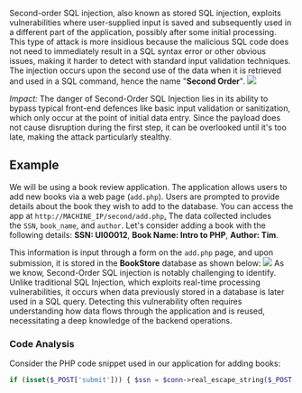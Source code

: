Second-order SQL injection, also known as stored SQL injection, exploits vulnerabilities where user-supplied input is saved and subsequently used in a different part of the application, possibly after some initial processing. This type of attack is more insidious because the malicious SQL code does not need to immediately result in a SQL syntax error or other obvious issues, making it harder to detect with standard input validation techniques. The injection occurs upon the second use of the data when it is retrieved and used in a SQL command, hence the name "**Second Order**".
	![](Pasted%20image%2020241207194811.png)

*Impact:*
The danger of Second-Order SQL Injection lies in its ability to bypass typical front-end defences like basic input validation or sanitization, which only occur at the point of initial data entry. Since the payload does not cause disruption during the first step, it can be overlooked until it's too late, making the attack particularly stealthy.

## Example
We will be using a book review application. The application allows users to add new books via a web page (`add.php`). Users are prompted to provide details about the book they wish to add to the database. You can access the app at `http://MACHINE_IP/second/add.php`[.](http://machine_ip/case1.) The data collected includes the `SSN`, `book_name`, and `author`. Let's consider adding a book with the following details: **SSN: UI00012**, **Book Name: Intro to PHP**, **Author: Tim**. 

This information is input through a form on the `add.php` page, and upon submission, it is stored in the **BookStore** database as shown below:
	![](Pasted%20image%2020241207194946.png)
As we know, Second-Order SQL injection is notably challenging to identify. Unlike traditional SQL Injection, which exploits real-time processing vulnerabilities, it occurs when data previously stored in a database is later used in a SQL query. Detecting this vulnerability often requires understanding how data flows through the application and is reused, necessitating a deep knowledge of the backend operations.

### Code Analysis
Consider the PHP code snippet used in our application for adding books:
```php
if (isset($_POST['submit'])) { $ssn = $conn->real_escape_string($_POST['ssn']); $book_name = $conn->real_escape_string($_POST['book_name']); $author = $conn->real_escape_string($_POST['author']); $sql = "INSERT INTO books (ssn, book_name, author) VALUES ('$ssn', '$book_name', '$author')"; if ($conn->query($sql) === TRUE) { echo "<p class='text-green-500'>New book added successfully</p>"; } else { echo "<p class='text-red-500'>Error: " . $conn->error . "</p>"; } }
```

